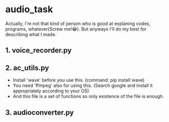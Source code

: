 # audio_task

Actually, I'm not that kind of person who is good at explaning codes, programs, whatever(Screw me!😂). But anyways I'll do my best for describing what I made.

## 1. voice_recorder.py

## 2. ac_utils.py

* Install 'wave' before you use this. (command: pip install wave)
* You need 'ffmpeg' also for using this. (Search google and install it appropriately according to your OS)
* And this file is a set of functions so only existence of the file is enough.

## 3. audioconverter.py

